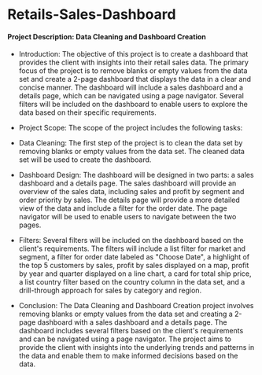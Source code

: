 # Retails-Sales-Dashboard
#### Project Description: Data Cleaning and Dashboard Creation
-  Introduction:
The objective of this project is to create a dashboard that provides the client with insights into their retail sales data. The primary focus of the project is to remove blanks or empty values from the data set and create a 2-page dashboard that displays the data in a clear and concise manner. The dashboard will include a sales dashboard and a details page, which can be navigated using a page navigator. Several filters will be included on the dashboard to enable users to explore the data based on their specific requirements.
-  Project Scope:
The scope of the project includes the following tasks:
-  Data Cleaning:
The first step of the project is to clean the data set by removing blanks or empty values from the data set. The cleaned data set will be used to create the dashboard.
-  Dashboard Design:
The dashboard will be designed in two parts: a sales dashboard and a details page. The sales dashboard will provide an overview of the sales data, including sales and profit by segment and order priority by sales. The details page will provide a more detailed view of the data and include a filter for the order date. The page navigator will be used to enable users to navigate between the two pages.
-  Filters:
Several filters will be included on the dashboard based on the client's requirements. The filters will include a list filter for market and segment, a filter for order date labeled as "Choose Date", a highlight of the top 5 customers by sales, profit by sales displayed on a map, profit by year and quarter displayed on a line chart, a card for total ship price, a list country filter based on the country column in the data set, and a drill-through approach for sales by category and region.


-  Conclusion:
The Data Cleaning and Dashboard Creation project involves removing blanks or empty values from the data set and creating a 2-page dashboard with a sales dashboard and a details page. The dashboard includes several filters based on the client's requirements and can be navigated using a page navigator. The project aims to provide the client with insights into the underlying trends and patterns in the data and enable them to make informed decisions based on the data. 
